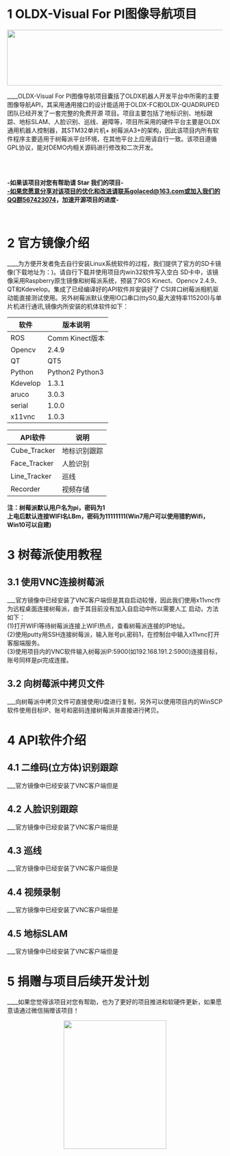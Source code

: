 
# 1 OLDX-Visual For PI图像导航项目  
<div align=center><img width="600" height="130" src="https://github.com/golaced/OLDX_DRONE_SIM/blob/rmd/support_file/img_file/logo.JPG"/></div>

  ____OLDX-Visual For PI图像导航项目囊括了OLDX机器人开发平台中所需的主要图像导航API，其采用通用接口的设计能适用于OLDX-FC和OLDX-QUADRUPED团队已经开发了一套完整的免费开源
  项目。项目主要包括了地标识别、地标跟踪、地标SLAM、人脸识别、巡线、避障等，项目所采用的硬件平台主要是OLDX通用机器人控制器，其STM32单片机+
  树莓派A3+的架构，因此该项目内所有软件程序主要适用于树莓派平台环境，在其他平台上应用请自行一致。该项目遵循GPL协议，能对DEMO内相关源码进行修改和二次开发。<br><br>

<br>

**-如果该项目对您有帮助请 Star 我们的项目-**<br>
**-如果您愿意分享对该项目的优化和改进请联系golaced@163.com或加入我们的QQ群567423074，加速开源项目的进度-**<br>

<br>

# 2 官方镜像介绍
____为方便开发者免去自行安装Linux系统软件的过程，我们提供了官方的SD卡镜像(下载地址为：)。请自行下载并使用项目内win32软件写入空白
SD卡中，该镜像采用Raspberry原生镜像和树莓派系统，预装了ROS Kinect、Opencv 2.4.9、QT和Kdevelop。集成了已经编译好的API软件并安装好了
CSI并口树莓派相机驱动能直接测试使用。另外树莓派默认使用IO口串口(ttyS0,最大波特率115200)与单片机进行通讯,镜像内所安装的机体软件如下：

软件|版本说明
-------------|-------------
ROS|Comm Kinect版本
Opencv|2.4.9
QT|QT5
Python|Python2 Python3
Kdevelop|1.3.1
aruco|3.0.3
serial|1.0.0
x11vnc|1.0.3

API软件|说明
-------------|-------------
Cube_Tracker|地标识别跟踪
Face_Tracker|人脸识别
Line_Tracker|巡线
Recorder|视频存储

**注：树莓派默认用户名为pi，密码为1**<br>
**上电后默认连接WIFI名LBm，密码为11111111(Win7用户可以使用猎豹Wifi，Win10可以自建)**

# 3 树莓派使用教程
## 3.1 使用VNC连接树莓派
___官方镜像中已经安装了VNC客户端但是其自启动较慢，因此我们使用x11vnc作为远程桌面连接树莓派，由于其目前没有加入自启动中所以需要人工
启动，方法如下：<br>
(1)打开WIFI等待树莓派连接上WIFI热点，查看树莓派连接的IP地址。<br>
(2)使用putty用SSH连接树莓派，输入账号pi,密码1，在控制台中输入x11vnc打开客服端服务。<br>
(3)使用项目内的VNC软件输入树莓派IP:5900(如192.168.191.2:5900)连接目标，账号同样是pi完成连接。

## 3.2 向树莓派中拷贝文件
___向树莓派中拷贝文件可直接使用U盘进行复制，另外可以使用项目内的WinSCP软件使用目标IP、账号和密码连接树莓派并直接进行拷贝。

# 4 API软件介绍
## 4.1 二维码(立方体)识别跟踪
___官方镜像中已经安装了VNC客户端但是

## 4.2 人脸识别跟踪
___官方镜像中已经安装了VNC客户端但是

## 4.3 巡线
___官方镜像中已经安装了VNC客户端但是

## 4.4 视频录制
___官方镜像中已经安装了VNC客户端但是

## 4.5 地标SLAM
___官方镜像中已经安装了VNC客户端但是

# 5 捐赠与项目后续开发计划
____如果您觉得该项目对您有帮助，也为了更好的项目推进和软硬件更新，如果愿意请通过微信捐赠该项目！
<div align=center><img width="240" height="300" src="https://github.com/golaced/OLDX_DRONE_SIM/blob/rmd/support_file/img_file/pay.png"/></div>





